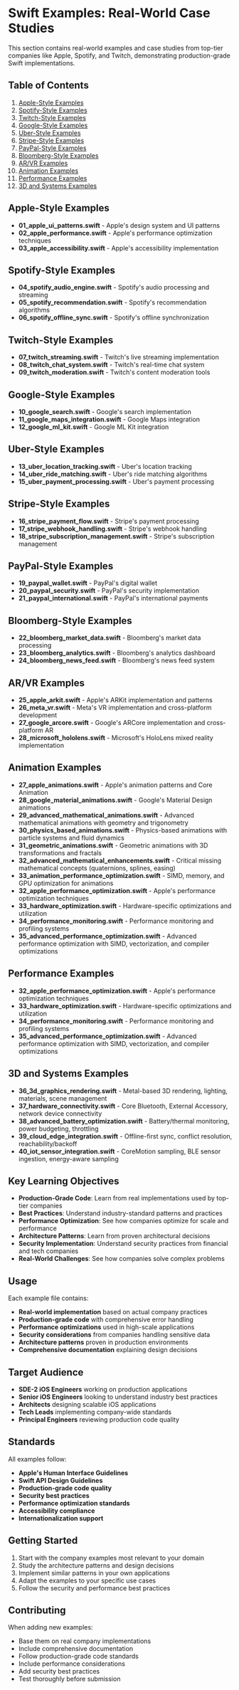 # Swift Examples: Real-World Case Studies

This section contains real-world examples and case studies from top-tier companies like Apple, Spotify, and Twitch, demonstrating production-grade Swift implementations.

## Table of Contents

1. [Apple-Style Examples](#apple-style-examples)
2. [Spotify-Style Examples](#spotify-style-examples)
3. [Twitch-Style Examples](#twitch-style-examples)
4. [Google-Style Examples](#google-style-examples)
5. [Uber-Style Examples](#uber-style-examples)
6. [Stripe-Style Examples](#stripe-style-examples)
7. [PayPal-Style Examples](#paypal-style-examples)
8. [Bloomberg-Style Examples](#bloomberg-style-examples)
9. [AR/VR Examples](#ar-vr-examples)
10. [Animation Examples](#animation-examples)
11. [Performance Examples](#performance-examples)
12. [3D and Systems Examples](#3d-and-systems-examples)

## Apple-Style Examples

- **01_apple_ui_patterns.swift** - Apple's design system and UI patterns
- **02_apple_performance.swift** - Apple's performance optimization techniques
- **03_apple_accessibility.swift** - Apple's accessibility implementation

## Spotify-Style Examples

- **04_spotify_audio_engine.swift** - Spotify's audio processing and streaming
- **05_spotify_recommendation.swift** - Spotify's recommendation algorithms
- **06_spotify_offline_sync.swift** - Spotify's offline synchronization

## Twitch-Style Examples

- **07_twitch_streaming.swift** - Twitch's live streaming implementation
- **08_twitch_chat_system.swift** - Twitch's real-time chat system
- **09_twitch_moderation.swift** - Twitch's content moderation tools

## Google-Style Examples

- **10_google_search.swift** - Google's search implementation
- **11_google_maps_integration.swift** - Google Maps integration
- **12_google_ml_kit.swift** - Google ML Kit integration

## Uber-Style Examples

- **13_uber_location_tracking.swift** - Uber's location tracking
- **14_uber_ride_matching.swift** - Uber's ride matching algorithms
- **15_uber_payment_processing.swift** - Uber's payment processing

## Stripe-Style Examples

- **16_stripe_payment_flow.swift** - Stripe's payment processing
- **17_stripe_webhook_handling.swift** - Stripe's webhook handling
- **18_stripe_subscription_management.swift** - Stripe's subscription management

## PayPal-Style Examples

- **19_paypal_wallet.swift** - PayPal's digital wallet
- **20_paypal_security.swift** - PayPal's security implementation
- **21_paypal_international.swift** - PayPal's international payments

## Bloomberg-Style Examples

- **22_bloomberg_market_data.swift** - Bloomberg's market data processing
- **23_bloomberg_analytics.swift** - Bloomberg's analytics dashboard
- **24_bloomberg_news_feed.swift** - Bloomberg's news feed system

## AR/VR Examples

- **25_apple_arkit.swift** - Apple's ARKit implementation and patterns
- **26_meta_vr.swift** - Meta's VR implementation and cross-platform development
- **27_google_arcore.swift** - Google's ARCore implementation and cross-platform AR
- **28_microsoft_hololens.swift** - Microsoft's HoloLens mixed reality implementation

## Animation Examples

- **27_apple_animations.swift** - Apple's animation patterns and Core Animation
- **28_google_material_animations.swift** - Google's Material Design animations
- **29_advanced_mathematical_animations.swift** - Advanced mathematical animations with geometry and trigonometry
- **30_physics_based_animations.swift** - Physics-based animations with particle systems and fluid dynamics
- **31_geometric_animations.swift** - Geometric animations with 3D transformations and fractals
- **32_advanced_mathematical_enhancements.swift** - Critical missing mathematical concepts (quaternions, splines, easing)
- **33_animation_performance_optimization.swift** - SIMD, memory, and GPU optimization for animations
- **32_apple_performance_optimization.swift** - Apple's performance optimization techniques
- **33_hardware_optimization.swift** - Hardware-specific optimizations and utilization
- **34_performance_monitoring.swift** - Performance monitoring and profiling systems
- **35_advanced_performance_optimization.swift** - Advanced performance optimization with SIMD, vectorization, and compiler optimizations

## Performance Examples

- **32_apple_performance_optimization.swift** - Apple's performance optimization techniques
- **33_hardware_optimization.swift** - Hardware-specific optimizations and utilization
- **34_performance_monitoring.swift** - Performance monitoring and profiling systems
- **35_advanced_performance_optimization.swift** - Advanced performance optimization with SIMD, vectorization, and compiler optimizations

## 3D and Systems Examples

- **36_3d_graphics_rendering.swift** - Metal-based 3D rendering, lighting, materials, scene management
- **37_hardware_connectivity.swift** - Core Bluetooth, External Accessory, network device connectivity
- **38_advanced_battery_optimization.swift** - Battery/thermal monitoring, power budgeting, throttling
- **39_cloud_edge_integration.swift** - Offline-first sync, conflict resolution, reachability/backoff
- **40_iot_sensor_integration.swift** - CoreMotion sampling, BLE sensor ingestion, energy-aware sampling

## Key Learning Objectives

- **Production-Grade Code**: Learn from real implementations used by top-tier companies
- **Best Practices**: Understand industry-standard patterns and practices
- **Performance Optimization**: See how companies optimize for scale and performance
- **Architecture Patterns**: Learn from proven architectural decisions
- **Security Implementation**: Understand security practices from financial and tech companies
- **Real-World Challenges**: See how companies solve complex problems

## Usage

Each example file contains:
- **Real-world implementation** based on actual company practices
- **Production-grade code** with comprehensive error handling
- **Performance optimizations** used in high-scale applications
- **Security considerations** from companies handling sensitive data
- **Architecture patterns** proven in production environments
- **Comprehensive documentation** explaining design decisions

## Target Audience

- **SDE-2 iOS Engineers** working on production applications
- **Senior iOS Engineers** looking to understand industry best practices
- **Architects** designing scalable iOS applications
- **Tech Leads** implementing company-wide standards
- **Principal Engineers** reviewing production code quality

## Standards

All examples follow:
- **Apple's Human Interface Guidelines**
- **Swift API Design Guidelines**
- **Production-grade code quality**
- **Security best practices**
- **Performance optimization standards**
- **Accessibility compliance**
- **Internationalization support**

## Getting Started

1. Start with the company examples most relevant to your domain
2. Study the architecture patterns and design decisions
3. Implement similar patterns in your own applications
4. Adapt the examples to your specific use cases
5. Follow the security and performance best practices

## Contributing

When adding new examples:
- Base them on real company implementations
- Include comprehensive documentation
- Follow production-grade code standards
- Include performance considerations
- Add security best practices
- Test thoroughly before submission
